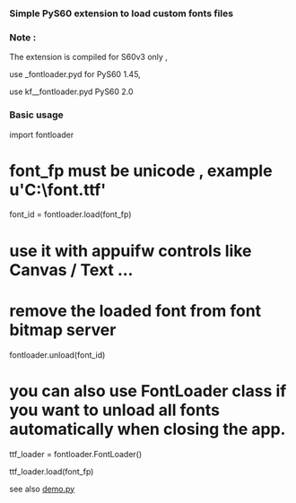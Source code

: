 ### Simple PyS60 extension to load custom fonts files


### Note :

The extension is compiled for S60v3 only ,

use _fontloader.pyd for PyS60 1.45,

use kf__fontloader.pyd PyS60 2.0

### Basic usage

import fontloader

# font_fp must be unicode ,  example u'C:\\font.ttf'
font_id = fontloader.load(font_fp)

# use it with appuifw controls like Canvas / Text ...

# remove the loaded font from font bitmap server
fontloader.unload(font_id)


# you can also use FontLoader class if you want to unload all fonts automatically when closing the app. 


ttf_loader = fontloader.FontLoader()

ttf_loader.load(font_fp)

see also [demo.py](./demo.py)




